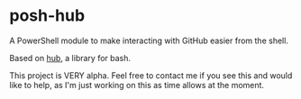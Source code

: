 # posh-hub

A PowerShell module to make interacting with GitHub easier from the shell.

Based on [hub](https://hub.github.com), a library for bash.

This project is VERY alpha. Feel free to contact me if you see this and would like to help, as I'm just working on this as time allows at the moment.